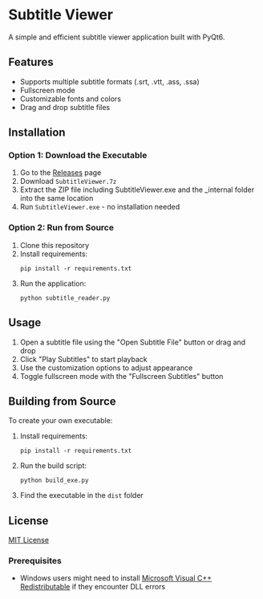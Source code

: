 # Subtitle Viewer

A simple and efficient subtitle viewer application built with PyQt6.

## Features

- Supports multiple subtitle formats (.srt, .vtt, .ass, .ssa)
- Fullscreen mode
- Customizable fonts and colors
- Drag and drop subtitle files

## Installation

### Option 1: Download the Executable
1. Go to the [Releases](../../releases) page
2. Download `SubtitleViewer.7z`
3. Extract the ZIP file including SubtitleViewer.exe and the _internal folder into the same location
4. Run `SubtitleViewer.exe` - no installation needed

### Option 2: Run from Source
1. Clone this repository
2. Install requirements:
   ```
   pip install -r requirements.txt
   ```
3. Run the application:
   ```
   python subtitle_reader.py
   ```

## Usage

1. Open a subtitle file using the "Open Subtitle File" button or drag and drop
2. Click "Play Subtitles" to start playback
3. Use the customization options to adjust appearance
4. Toggle fullscreen mode with the "Fullscreen Subtitles" button

## Building from Source

To create your own executable:

1. Install requirements:
   ```
   pip install -r requirements.txt
   ```
2. Run the build script:
   ```
   python build_exe.py
   ```
3. Find the executable in the `dist` folder

## License

[MIT License](LICENSE) 

### Prerequisites
- Windows users might need to install [Microsoft Visual C++ Redistributable](https://aka.ms/vs/17/release/vc_redist.x64.exe) if they encounter DLL errors 
